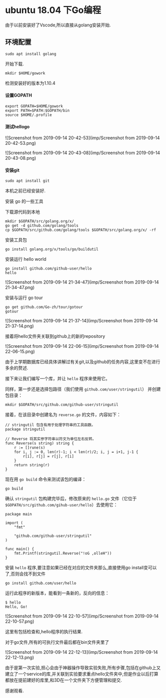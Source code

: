 # ubuntu 18.04 下Go编程

由于以前安装好了Vscode,所以直接从golang安装开始.

## 环境配置

```
sudo apt install golang
```

开始下载.

````
mkdir $HOME/gowork
````

检测安装好的版本为1.10.4

#### 设置GOPATH

```
export GOPATH=$HOME/gowork
export PATH=$PATH:$GOPATH/bin
source $HOME/.profile
```



#### 测试hellogo

![Screenshot from 2019-09-14 20-42-53](imp/Screenshot from 2019-09-14 20-42-53.png)

![Screenshot from 2019-09-14 20-43-08](imp/Screenshot from 2019-09-14 20-43-08.png)

#### 安装git

```
sudo apt install git
```

本机之前已经安装好.

安装 go 的一些工具

下载源代码到本地

```
mkdir $GOPATH/src/golang.org/x/
go get -d github.com/golang/tools
cp $GOPATH/src/github.com/golang/tools $GOPATH/src/golang.org/x/ -rf
```

安装工具包

```
go install golang.org/x/tools/go/buildutil
```

安装运行 hello world

```
go install github.com/github-user/hello
hello
```

![Screenshot from 2019-09-14 21-34-47](imp/Screenshot from 2019-09-14 21-34-47.png)

安装与运行 go tour

```
go get github.com/Go-zh/tour/gotour
gotour
```

![Screenshot from 2019-09-14 21-37-14](imp/Screenshot from 2019-09-14 21-37-14.png)

接着将hello文件夹关联到github上的新的repository

![Screenshot from 2019-09-14 22-06-15](imp/Screenshot from 2019-09-14 22-06-15.png)

由于上学期数据库已经具体讲解过有关git,以及github的任务内容,这里变不在进行多余的赘述.



接下来让我们编写一个库，并让 `hello` 程序来使用它。

同样，第一步还是选择包路径（我们使用 `github.com/user/stringutil`） 并创建包目录：

```
mkdir $GOPATH/src/github.com/github-user/stringutil
```

接着，在该目录中创建名为 `reverse.go` 的文件，内容如下：

```
// stringutil 包含有用于处理字符串的工具函数。
package stringutil

// Reverse 将其实参字符串以符文为单位左右反转。
func Reverse(s string) string {
	r := []rune(s)
	for i, j := 0, len(r)-1; i < len(r)/2; i, j = i+1, j-1 {
		r[i], r[j] = r[j], r[i]
	}
	return string(r)
}
```

现在用 `go build` 命令来测试该包的编译：

```
go build
```

确认 `stringutil` 包构建完毕后，修改原来的 `hello.go` 文件（它位于`$GOPATH/src/github.com/gihub-user/hello`）去使用它：

```
package main

import (
	"fmt"

	"github.com/github-user/stringutil"
)

func main() {
	fmt.Printf(stringutil.Reverse("!oG ,olleH"))
}
```

安装 `hello` 程序,要注意如果已经在对应的文件夹那么,直接使用go install变可以了,否则会找不到文件

```
go install github.com/user/hello
```

运行此程序的新版本，能看到一条新的，反向的信息：

```
$ hello
Hello, Go!
```

![Screenshot from 2019-09-14 22-10-57](imp/Screenshot from 2019-09-14 22-10-57.png)

这里有包括检查和,hello程序的执行结果.

对于go文件,所有的可执行文件最后都在bin文件夹里了

![Screenshot from 2019-09-14 22-12-13](imp/Screenshot from 2019-09-14 22-12-13.png)

由于是第一次实验,担心会由于神器操作导致实验失败,所有步骤,包括在github上又建立了一个service的库,并关联到实验要求重点hello文件夹中,但是作业以后打算都放在提前建好的库里,和3D在一个文件夹下方便管理和提交.

感谢观看.